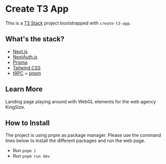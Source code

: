 # Create T3 App

This is a [T3 Stack](https://create.t3.gg/) project bootstrapped with `create-t3-app`.

## What's the stack?

- [Next.js](https://nextjs.org)
- [NextAuth.js](https://next-auth.js.org)
- [Prisma](https://prisma.io)
- [Tailwind CSS](https://tailwindcss.com)
- [tRPC](https://trpc.io)
  = [pnpm](https://pnpm.io/)

## Learn More

Landing page playing around with WebGL elements for the web agency KingSize.

## How to Install

The project is using pnpm as package manager. Please use the command lines below to install the different packages and run the web page.

- Run `pnpm i`
- Run `pnpm run dev`

